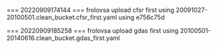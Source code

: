 === 20220909174144 ===
frolovsa upload cfsr first using 20091027-20100501.clean_bucket.cfsr_first.yaml
using e756c75d

=== 20220909185258 ===
frolovsa upload gdas first using 20100501-20140616.clean_bucket.gdas_first.yaml





